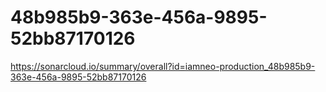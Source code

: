 # 48b985b9-363e-456a-9895-52bb87170126
https://sonarcloud.io/summary/overall?id=iamneo-production_48b985b9-363e-456a-9895-52bb87170126
